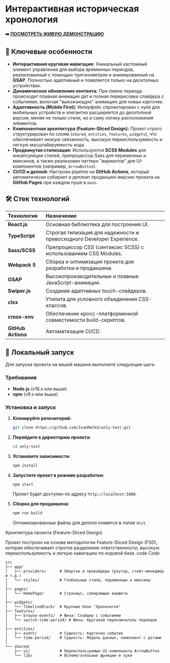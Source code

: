 
# Интерактивная историческая хронология


**➡️ [ПОСМОТРЕТЬ ЖИВУЮ ДЕМОНСТРАЦИЮ](https://ivanmalks.github.io/only-test/)**




## 🚀 Ключевые особенности

*   **Интерактивная круговая навигация:** Уникальный кастомный элемент управления для выбора временных периодов, реализованный с помощью тригонометрии и анимированный на **GSAP**. Полностью адаптивный и появляется только на десктопных устройствах.
*   **Динамическое обновление контента:** При смене периода происходит плавная анимация дат и полная перерисовка слайдера с событиями, включая "выезжающую" анимацию для новых карточек.
*   **Адаптивность (Mobile First):** Интерфейс спроектирован с нуля для мобильных устройств и элегантно расширяется до десктопной версии, меняя не только стили, но и саму логику расположения элементов.
*   **Компонентная архитектура (Feature-Sliced Design):** Проект строго структурирован по слоям (`shared`, `entities`, `features`, `widgets`), что обеспечивает низкую связанность, высокую переиспользуемость и легкую масштабируемость кода.
*   **Продвинутая стилизация:** Используются **SCSS Modules** для инкапсуляции стилей, препроцессор Sass для переменных и миксинов, а также реализован паттерн "вариантов" для UI-компонентов (например, `ArrowButton`).
*   **CI/CD и деплой:** Настроен pipeline на **GitHub Actions**, который автоматически собирает и деплоит продакшен-версию проекта на **GitHub Pages** при каждом пуше в `main`.

## 🛠️ Стек технологий

| Технология | Назначение |
| :--- | :--- |
| **React.js** | Основная библиотека для построения UI. |
| **TypeScript** | Строгая типизация для надежности и превосходного Developer Experience. |
| **Sass/SCSS** | Препроцессор CSS (синтаксис SCSS) с использованием CSS Modules. |
| **Webpack 5** | Сборка и оптимизация проекта для разработки и продакшена. |
| **GSAP** | Высокопроизводительные и плавные JavaScript-анимации. |
| **Swiper.js** | Создание адаптивных touch-слайдеров. |
| **clsx** | Утилита для условного объединения CSS-классов. |
| **cross-env** | Обеспечение кросс-платформенной совместимости build-скриптов. |
| **GitHub Actions**| Автоматизация CI/CD. |

## 🏁 Локальный запуск

Для запуска проекта на вашей машине выполните следующие шаги.

### Требования

*   **Node.js** (v18.x или выше)
*   **npm** (v9.x или выше)

### Установка и запуск

1.  **Клонируйте репозиторий:**
    ```bash
    git clone https://github.com/IvanMalkS/only-test.git
    ```

2.  **Перейдите в директорию проекта:**
    ```bash
    cd only-test
    ```

3.  **Установите зависимости:**
    ```bash
    npm install
    ```

4.  **Запустите проект в режиме разработки:**
    ```bash
    npm start
    ```
    Проект будет доступен по адресу `http://localhost:5000`.

5.  **Сборка для продакшена:**
    ```bash
    npm run build
    ```
    Оптимизированные файлы для деплоя появятся в папке `dist`.


Архитектура проекта (Feature-Sliced Design)

Проект построен на основе методологии Feature-Sliced Design (FSD), которая обеспечивает строгое разделение ответственности, высокую переиспользуемость и легкую навигацию по кодовой базе.
code Code

    
    src
    ├── app/
    │   ├── providers/      # Обертки и провайдеры (роутер, стейт-менеджер и т.д.)
    │   └── styles/         # Глобальные стили, переменные и миксины
    │
    ├── pages/
    │   └── HomePage/       # Cтраницs, собирающие виджеты
    │
    ├── widgets/
    │   └── TimelineBlock/  # Крупныe блок "Хронология"
    ├── features/
    │   ├── browse-events/  # Фича: Слайдер с событиями
    │   └── switch-time-period/ # Фича: Круговой переключатель периодов
    │
    ├── entities/
    │   ├── event/          # Сущность: Карточка события
    │   └── time-period/    # Сущность: Модель данных, компонент с датами
    │
    └── shared/
        ├── ui/             # Переиспользуемые UI-компоненты ArrowButton
        └── lib/            # Вспомогательные функции и хуки

    